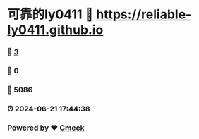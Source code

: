 # 可靠的ly0411 :link: https://reliable-ly0411.github.io 
### :page_facing_up: [3](https://reliable-ly0411.github.io/tag.html) 
### :speech_balloon: 0 
### :hibiscus: 5086 
### :alarm_clock: 2024-06-21 17:44:38 
### Powered by :heart: [Gmeek](https://github.com/Meekdai/Gmeek)
